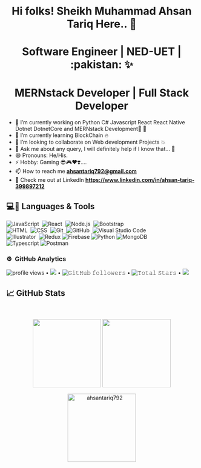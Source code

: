 <h1 align="center">Hi folks! Sheikh Muhammad Ahsan Tariq Here.. 👋 </h1>
<h1 align="center">Software Engineer | NED-UET | :pakistan: ✨</h1>
<h1 align="center">MERNstack Developer | Full Stack Developer</h1>

- 🔭 I’m currently working on Python C# Javascript React React Native Dotnet DotnetCore and MERNstack Development:black_heart: :black_heart:
- 🌱 I’m currently learning BlockChain :fire:
- 👯 I’m looking to collaborate on Web development Projects :boom:
- 💬 Ask me about any query, I will definitely help if I know that... :slightly_smiling_face:
- 😄 Pronouns: He/His.
- ⚡ Hobby: Gaming  :sunglasses::video_game::heart::heavy_heart_exclamation:....
- 📫 How to reach me **ahsantariq792@gmail.com**
- 👨‍ Check me out at LinkedIn **https://www.linkedin.com/in/ahsan-tariq-399897212**

<!-- <p align="center">
<img height="100" src="https://analyticsindiamag.com/wp-content/uploads/2018/12/developer-dribbble.gif" >
</p> -->



## 💻🔧 Languages & Tools

<!-- <img height="32" width="32" src="https://raw.githubusercontent.com/github/explore/80688e429a7d4ef2fca1e82350fe8e3517d3494d/topics/python/python.png" />             <img height="32" width="32" src="https://raw.githubusercontent.com/github/explore/80688e429a7d4ef2fca1e82350fe8e3517d3494d/topics/cpp/cpp.png" />
<img height="32" width="32" src="https://raw.githubusercontent.com/github/explore/80688e429a7d4ef2fca1e82350fe8e3517d3494d/topics/javascript/javascript.png" />
<img height="32" width="32" src="https://raw.githubusercontent.com/github/explore/80688e429a7d4ef2fca1e82350fe8e3517d3494d/topics/html/html.png" />
<img height="32" width="32" src="https://raw.githubusercontent.com/github/explore/80688e429a7d4ef2fca1e82350fe8e3517d3494d/topics/css/css.png" />
<img height="32" width="32" src="https://raw.githubusercontent.com/github/explore/80688e429a7d4ef2fca1e82350fe8e3517d3494d/topics/csharp/csharp.png" />
<img height="32" width="32" src="https://raw.githubusercontent.com/github/explore/80688e429a7d4ef2fca1e82350fe8e3517d3494d/topics/visual-studio-code/visual-studio-code.png" />
<img height="32" width="32" src="https://raw.githubusercontent.com/github/explore/80688e429a7d4ef2fca1e82350fe8e3517d3494d/topics/jupyter-notebook/jupyter-notebook.png" />
<img height="32" width="32" src="https://cdn.freebiesupply.com/logos/large/2x/react-1-logo-png-transparent.png" />
<img height="32" width="46" src="https://upload.wikimedia.org/wikipedia/commons/thumb/d/d9/Node.js_logo.svg/1280px-Node.js_logo.svg.png" /> -->

![JavaScript](https://img.shields.io/badge/-JavaScript-05122A?style=flat&logo=javascript)&nbsp;
![React](https://img.shields.io/badge/-React-05122A?style=flat&logo=react)&nbsp;
![Node.js](https://img.shields.io/badge/-Node.js-05122A?style=flat&logo=node.js)&nbsp;
![Bootstrap](https://img.shields.io/badge/-Bootstrap-05122A?style=flat&logo=bootstrap&logoColor=563D7C)\
![HTML](https://img.shields.io/badge/-HTML-05122A?style=flat&logo=HTML5)&nbsp;
![CSS](https://img.shields.io/badge/-CSS-05122A?style=flat&logo=CSS3&logoColor=1572B6)&nbsp;
![Git](https://img.shields.io/badge/-Git-05122A?style=flat&logo=git)&nbsp;
![GitHub](https://img.shields.io/badge/-GitHub-05122A?style=flat&logo=github)&nbsp;
![Visual Studio Code](https://img.shields.io/badge/-Visual%20Studio%20Code-05122A?style=flat&logo=visual-studio-code&logoColor=007ACC)&nbsp;\
![Illustrator](https://img.shields.io/badge/-Illustrator-05122A?style=flat&logo=adobe-illustrator)&nbsp;
![Redux](https://img.shields.io/badge/-Redux-05122A?style=flat&logo=redux)
![Firebase](https://img.shields.io/badge/-Firebase-05122A?style=flat&logo=firebase)
![Python](https://img.shields.io/badge/-Python-05122A?style=flat&logo=python)
![MongoDB](https://img.shields.io/badge/-MongoDb-05122A?style=flat&logo=MongoDB)&nbsp;\
![Typescript](https://img.shields.io/badge/-Typescript-05122A?style=flat&logo=typescript)
![Postman](https://img.shields.io/badge/-Postman-05122A?style=flat&logo=postman)

### ⚙️ &nbsp;GitHub Analytics

<img alt = "profile views" src="https://komarev.com/ghpvc/?username=ahsantariq792&style=flat&color=brightgreen"> • <img src="https://user-badge.committers.top/pakistan/ahsantariq792.svg"></a> •
<img alt="𝙶𝚒𝚝𝙷𝚞𝚋 𝚏𝚘𝚕𝚕𝚘𝚠𝚎𝚛𝚜" src="https://img.shields.io/github/followers/ahsantariq792?label=Followers&style=social"> •
<img src="https://img.shields.io/github/stars/ahsantariq792?label=Star" alt="𝚃𝚘𝚝𝚊𝚕 𝚂𝚝𝚊𝚛𝚜"> •
<img src="https://img.shields.io/static/v1?label=Sponsor&message=%E2%9D%A4&logo=GitHub&color=%23fe8e86"/></a>
  
## &#x1f4c8; GitHub Stats

<br/>
<p align="center">
  <img height="180em" src="https://github-readme-stats-eight-theta.vercel.app/api?username=ahsantariq792&show_icons=true&theme=algolia&include_all_commits=true&count_private=true"/>
  <img height="180em" src="https://github-readme-stats-eight-theta.vercel.app/api/top-langs/?username=ahsantariq792&layout=compact&langs_count=8&theme=algolia"/>
  <p align="center"> <img height="180em" src="https://github-readme-streak-stats.herokuapp.com/?user=ahsantariq792&theme=synthwave" alt="ahsantariq792" /> </p>
</p>
<br/>

<!--  ![GitHub streak stats](https://github-readme-streak-stats.herokuapp.com/?user=ahsantariq792&theme=synthwave)  -->
<!-- ![Ahsan's github stats](https://github-readme-stats.vercel.app/api?username=ahsantariq792&count_private=true&hide=prs&show_icons=true&theme=chartreuse-dark) -->
<!-- <p align="center"> <img src="https://github-readme-stats.vercel.app/api?username=ahsantariq792&show_icons=true&theme=synthwave" alt="ahsantariq792" /> </p> -->



